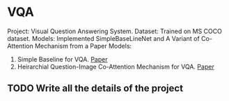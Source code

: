 # VQA
Project: Visual Question Answering System.
Dataset: Trained on MS COCO dataset.
Models: Implemented SimpleBaseLineNet and A Variant of Co-Attention Mechanism from a Paper
Models:
1. Simple Baseline for VQA. [Paper](https://arxiv.org/abs/1512.02167)
1. Heirarchial Question-Image Co-Attention Mechanism for VQA. [Paper](https://arxiv.org/abs/1606.00061)
## TODO Write all the details of the project

